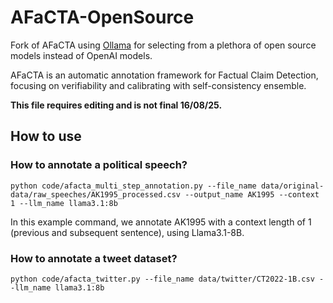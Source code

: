# AFaCTA-OpenSource
Fork of AFaCTA using [Ollama](https://ollama.com/) for selecting from a plethora of open source models instead of OpenAI models.

AFaCTA is an automatic annotation framework for Factual Claim Detection, focusing on verifiability and calibrating with self-consistency ensemble.

**This file requires editing and is not final 16/08/25.**

## How to use
### How to annotate a political speech?
```shell
python code/afacta_multi_step_annotation.py --file_name data/original-data/raw_speeches/AK1995_processed.csv --output_name AK1995 --context 1 --llm_name llama3.1:8b
```
In this example command, we annotate AK1995 with a context length of 1 (previous and subsequent sentence), using Llama3.1-8B.

### How to annotate a tweet dataset?
```shell
python code/afacta_twitter.py --file_name data/twitter/CT2022-1B.csv --llm_name llama3.1:8b
```
